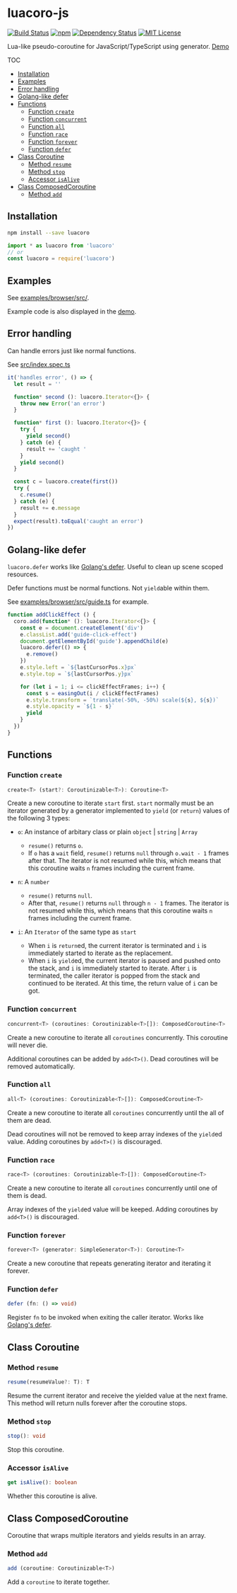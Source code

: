 # luacoro-js

[![Build Status][travisci-image]][travisci-url]
[![npm][npm-image]][npm-url]
[![Dependency Status][dependencies-image]][dependencies-url]
[![MIT License][license-image]][license-url]

[npm-image]: https://badge.fury.io/js/luacoro.svg
[npm-url]: https://badge.fury.io/js/luacoro

[travisci-image]: https://travis-ci.org/townewgokgok/luacoro-js.svg?branch=master
[travisci-url]: https://travis-ci.org/townewgokgok/luacoro-js

[dependencies-image]: https://david-dm.org/townewgokgok/luacoro-js.svg
[dependencies-url]: https://david-dm.org/townewgokgok/luacoro-js

[license-image]: https://img.shields.io/badge/License-MIT-blue.svg
[license-url]: https://opensource.org/licenses/MIT

Lua-like pseudo-coroutine for JavaScript/TypeScript using generator.
[Demo](https://townewgokgok.github.io/luacoro-js/)

TOC

<!-- TOC depthFrom:2 updateOnSave:true -->

- [Installation](#installation)
- [Examples](#examples)
- [Error handling](#error-handling)
- [Golang-like defer](#golang-like-defer)
- [Functions](#functions)
    - [Function `create`](#function-create)
    - [Function `concurrent`](#function-concurrent)
    - [Function `all`](#function-all)
    - [Function `race`](#function-race)
    - [Function `forever`](#function-forever)
    - [Function `defer`](#function-defer)
- [Class Coroutine<T>](#class-coroutinet)
    - [Method `resume`](#method-resume)
    - [Method `stop`](#method-stop)
    - [Accessor `isAlive`](#accessor-isalive)
- [Class ComposedCoroutine<T>](#class-composedcoroutinet)
    - [Method `add`](#method-add)

<!-- /TOC -->
<!-- generated by https://marketplace.visualstudio.com/items?itemName=AlanWalk.markdown-toc -->

## Installation

```bash
npm install --save luacoro
```

```typescript
import * as luacoro from 'luacoro'
// or
const luacoro = require('luacoro')
```

## Examples

See [examples/browser/src/](./examples/browser/src/).

Example code is also displayed in the [demo](https://townewgokgok.github.io/luacoro-js/).

## Error handling

Can handle errors just like normal functions.

See [src/index.spec.ts](./src/index.spec.ts#L100-L123)

```typescript
it('handles error', () => {
  let result = ''

  function* second (): luacoro.Iterator<{}> {
    throw new Error('an error')
  }

  function* first (): luacoro.Iterator<{}> {
    try {
      yield second()
    } catch (e) {
      result += 'caught '
    }
    yield second()
  }

  const c = luacoro.create(first())
  try {
    c.resume()
  } catch (e) {
    result += e.message
  }
  expect(result).toEqual('caught an error')
})
```

## Golang-like defer

`luacoro.defer` works like [Golang's defer](https://golang.org/ref/spec#Defer_statements).
Useful to clean up scene scoped resources.

Defer functions must be normal functions.
Not `yield`able within them.

See [examples/browser/src/guide.ts](./examples/browser/src/guide.ts#L199-L217) for example.

```typescript
function addClickEffect () {
  coro.add(function* (): luacoro.Iterator<{}> {
    const e = document.createElement('div')
    e.classList.add('guide-click-effect')
    document.getElementById('guide').appendChild(e)
    luacoro.defer(() => {
      e.remove()
    })
    e.style.left = `${lastCursorPos.x}px`
    e.style.top = `${lastCursorPos.y}px`

    for (let i = 1; i <= clickEffectFrames; i++) {
      const s = easingOut(i / clickEffectFrames)
      e.style.transform = `translate(-50%, -50%) scale(${s}, ${s})`
      e.style.opacity = `${1 - s}`
      yield
    }
  })
}
```

## Functions

### Function `create`

```typescript
create<T> (start?: Coroutinizable<T>): Coroutine<T>
```

Create a new coroutine to iterate `start` first.
`start` normally must be an iterator generated by a generator
implemented to `yield` (or `return`) values of the following 3 types:

- `o`: An instance of arbitary class or plain `object` | `string` | `Array`
  - `resume()` returns `o`.
  - If `o` has a `wait` field, `resume()` returns `null`
    through `o.wait - 1` frames after that.
    The iterator is not resumed while this, which means that
    this coroutine waits `n` frames including the current frame.

- `n`: A `number`
  - `resume()` returns `null`.
  - After that, `resume()` returns `null` through `n - 1` frames.
    The iterator is not resumed while this, which means that
    this coroutine waits `n` frames including the current frame.

- `i`: An `Iterator` of the same type as `start`
  - When `i` is `return`ed, the current iterator is terminated
    and `i` is immediately started to iterate as the replacement.
  - When `i` is `yield`ed, the current iterator is paused and pushed onto the stack,
    and `i` is immediately started to iterate.
    After `i` is terminated, the caller iterator is popped from the stack
    and continued to be iterated.
    At this time, the return value of `i` can be got.

### Function `concurrent`

```typescript
concurrent<T> (coroutines: Coroutinizable<T>[]): ComposedCoroutine<T>
```

Create a new coroutine to iterate all `coroutines` concurrently.
This coroutine will never die.

Additional coroutines can be added by `add<T>()`.
Dead coroutines will be removed automatically.

### Function `all`

```typescript
all<T> (coroutines: Coroutinizable<T>[]): ComposedCoroutine<T>
```

Create a new coroutine to iterate all `coroutines`
concurrently until the all of them are dead.

Dead coroutines will not be removed to keep array indexes of the `yield`ed value.
Adding coroutines by `add<T>()` is discouraged.

### Function `race`

```typescript
race<T> (coroutines: Coroutinizable<T>[]): ComposedCoroutine<T>
```

Create a new coroutine to iterate all `coroutines`
concurrently until one of them is dead.

Array indexes of the `yield`ed value will be keeped.
Adding coroutines by `add<T>()` is discouraged.

### Function `forever`

```typescript
forever<T> (generator: SimpleGenerator<T>): Coroutine<T>
```

Create a new coroutine that repeats
generating iterator and iterating it forever.

### Function `defer`

```typescript
defer (fn: () => void)
```

Register `fn` to be invoked when exiting the caller iterator.
Works like [Golang's defer](https://golang.org/ref/spec#Defer_statements).

## Class Coroutine<T>

### Method `resume`

```typescript
resume(resumeValue?: T): T
```

Resume the current iterator and receive the yielded value at the next frame.
This method will return nulls forever after the coroutine stops.

### Method `stop`

```typescript
stop(): void
```

Stop this coroutine.

### Accessor `isAlive`

```typescript
get isAlive(): boolean
```

Whether this coroutine is alive.

## Class ComposedCoroutine<T>

Coroutine that wraps multiple iterators and yields results in an array.

### Method `add`

```typescript
add (coroutine: Coroutinizable<T>)
```

Add a `coroutine` to iterate together.
